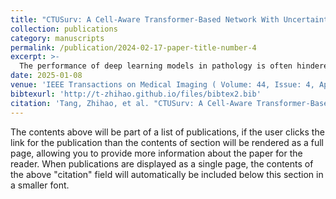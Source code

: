 ```yaml
---
title: "CTUSurv: A Cell-Aware Transformer-Based Network With Uncertainty for Survival Prediction Using Whole Slide Images"
collection: publications
category: manuscripts
permalink: /publication/2024-02-17-paper-title-number-4
excerpt: >-
  The performance of deep learning models in pathology is often hindered by the sheer complexity of whole slide images, which includes their gigapixel scale, intricate biological patterns, and inherent noise. Our model tackles this by using a novel Vision Transformer (ViT) architecture with a dual-pronged approach. First, it adopts a multimodal perspective by analyzing both the pathology image and a cell-network graph to capture complex patterns. Second, it quantifies an "uncertainty score" for each prediction, significantly improving clinical utility and trust by allowing physicians to flag uncertain cases for review.
date: 2025-01-08
venue: 'IEEE Transactions on Medical Imaging ( Volume: 44, Issue: 4, April 2025)'
bibtexurl: 'http://t-zhihao.github.io/files/bibtex2.bib'
citation: 'Tang, Zhihao, et al. "CTUSurv: A Cell-Aware Transformer-Based Network With Uncertainty for Survival Prediction Using Whole Slide Images." IEEE Transactions on Medical Imaging (2025).'
---
```


The contents above will be part of a list of publications, if the user clicks the link for the publication than the contents of section will be rendered as a full page, allowing you to provide more information about the paper for the reader. When publications are displayed as a single page, the contents of the above "citation" field will automatically be included below this section in a smaller font.
